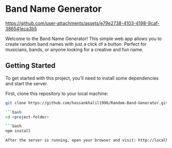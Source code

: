 # Band Name Generator

https://github.com/user-attachments/assets/e79e2738-4103-4198-9caf-386541eca3b5 



Welcome to the Band Name Generator! This simple web app allows you to create random band names with just a click of a button. Perfect for musicians, bands, or anyone looking for a creative and fun name.

## Getting Started

To get started with this project, you'll need to install some dependencies and start the server.

First, clone this repository to your local machine:

```bash
git clone https://github.com/hassankhalil1996/Random-Band-Generator.git

```bash
cd <project-folder>

```bash
npm install

After the server is running, open your browser and visit: http://localhost:3000/ 
